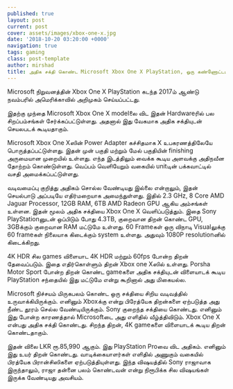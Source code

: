 ```yaml
---
published: true
layout: post
current: post
cover: assets/images/xbox-one-x.jpg
date: '2018-10-20 03:20:00 +0000'
navigation: true
tags: gaming
class: post-template
author: mirshad
title: அதிக சக்தி கொண்ட Microsoft Xbox One X PlayStation, ஒரு கண்ணோட்டம்!
---
```


Microsoft நிறுவனத்தின் Xbox One X PlayStation கடந்த 2017ம் ஆண்டு நவம்பரில் அமெரிக்காவில் அறிமுகம் செய்யப்பட்டது.

இதற்கு முந்தை Microsoft Xbox One X modelலை விட இதன் Hardwareரில் பல சிறப்பம்சங்கள் சேர்க்கப்பட்டுள்ளது. அதனால் இது வேகமாக அதிக சக்தியுடன் செயலபடக் கூடியதாகும்.

Microsoft Xbox One Xஸின் Power Adapter கச்சிதமாக X உபகரணத்திலேயே பொருத்தப்பட்டுள்ளது. இதன் முன் பகுதி மற்றும் மேல் பகுதியின் finishing அருமையான முறையில் உள்ளது. எந்த இடத்திலும் வைக்க கூடிய அளவக்கு அதிநவீன தோற்றம் கொண்டுள்ளது. வெப்பம் வெளியேறும் வகையில் unitடின் பக்கவாட்டில் வசதி அமைக்கப்பட்டுள்ளது.

வடிவமைப்பு குறித்து அதிகம் சொல்ல வேண்டியது இல்லை என்றாலும், இதன் செயல்பாடு அப்படியே எதிர்மறையாக அமைந்துள்ளது. இதில் 2.3 GHz, 8 Core AMD Jaguar Processor, 12GB RAM, 6TB AMD Radeon GPU ஆகிய அம்சங்கள் உள்ளன. இதன் மூலம் அதிக சக்தியை Xbox One X வெளிப்படுத்தும். இதை Sony PlayStationனுடன் ஒப்பிடும் போது 4.3TB, குறைவான திறன் கொண்ட GPU, 3GBக்கும் குறைவான RAM மட்டுமே உள்ளது. 60 Frameகள் ஒரு விநாடி Visualலுக்கு 60 frameகள் நிலையாக கிடைக்கும் system உள்ளது. அதுவும் 1080P resolutionனில் கிடைக்கிறது.

4K HDR சில games விளையாட 4K HDR மற்றும் 60fps போன்ற திறன் தேவைப்படும். இதை எதிர்கொள்ளும் திறன் Xbox one Xஸில் உள்ளது. Porsha Motor Sport போன்ற திறன் கொண்ட gameகளை அதிக சக்தியுடன் விளையாடக் கூடிய PlayStation சந்தையில் இது மட்டுமே என்று கூறினால் அது மிகையல்ல.

Microsoft நிச்சயம் மிருகபலம் கொண்ட ஒரு சக்தியை சிறிய வடிவத்தில் உருவாக்கியிருக்கும். எனினும் Xboxக்கு என்று பிரேத்யேக திறன்களை ஏற்படுத்த அது நீண்ட தூரம் செல்ல வேண்டியிருக்கும். Sony குறைந்த சக்தியை கொண்டது. எனினும் இது போன்ற காரணத்தால் Microsoftடை அது எளிதில் வீழ்த்திவிடும். Xbox One X என்பது அதிக சக்தி கொண்டது. சிறந்த திறன், 4K gameகளை விளையாடக் கூடிய திறன் கொண்டதாகும்.

இதன் விலை LKR ரூ.85,990 ஆகும். இது PlayStation Proவை விட அதிகம். எனினும் இது உயர் திறன் கொண்டது. வாடிக்கையாளர்கள் எளிதில் அணுகும் வகையில் பிரத்யேக பிரான்சிஸிகளை ஏற்படுத்தியுள்ளது. இந்த விஷயத்தில் Sony ராஜாவாக இருந்தாலும், ராஜா தன்னை பலம் கொண்டவன் என்று நிரூபிக்க சில விஷயங்கள் இருக்க வேண்டியது அவசியம்.